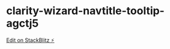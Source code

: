 # clarity-wizard-navtitle-tooltip-agctj5

[Edit on StackBlitz ⚡️](https://stackblitz.com/edit/clarity-wizard-navtitle-tooltip-agctj5)